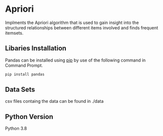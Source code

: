 # Apriori
Implments the Apriori algorithm that is used to gain insight into the structured relationships between different items involved and finds frequent itemsets.

## Libaries Installation
Pandas can be installed using [pip](https://pip.pypa.io/en/stable/) by use of the following command in Command Prompt.

```bash
pip install pandas
```

## Data Sets
csv files containg the data can be found in ./data

## Python Version
Python 3.8 
